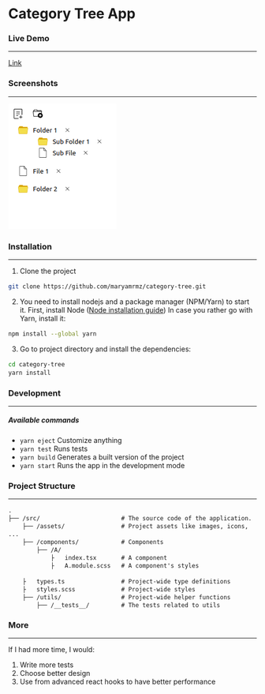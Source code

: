 # Category Tree App

### Live Demo

---

[Link](https://category-tree-alpha.vercel.app)

### Screenshots

---

![img](/src/assets/images/screenshot.png)

### Installation

---

1. Clone the project

```bash
git clone https://github.com/maryamrmz/category-tree.git
```

2. You need to install nodejs and a package manager (NPM/Yarn) to start it.
   First, install Node ([Node installation guide](https://nodejs.org/en/download/))
   In case you rather go with Yarn, install it:

```bash
npm install --global yarn
```

3. Go to project directory and install the dependencies:

```bash
cd category-tree
yarn install
```

### Development

---

##### Available commands

-   `yarn eject`
    Customize anything
-   `yarn test`
    Runs tests
-   `yarn build`
    Generates a built version of the project
-   `yarn start`
    Runs the app in the development mode

### Project Structure

---

```
.
├── /src/                       # The source code of the application.
    ├── /assets/                # Project assets like images, icons, ...
    ├── /components/            # Components
        ├── /A/
            ├   index.tsx       # A component
            ├   A.module.scss   # A component's styles

    ├   types.ts                # Project-wide type definitions
    ├   styles.scss             # Project-wide styles
    ├── /utils/                 # Project-wide helper functions
        ├── /__tests__/         # The tests related to utils
```

### More

---

If I had more time, I would:

1. Write more tests
2. Choose better design
3. Use from advanced react hooks to have better performance
